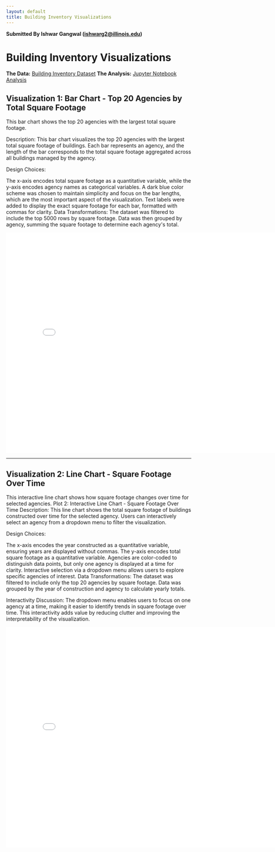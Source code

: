 ```yaml
---
layout: default
title: Building Inventory Visualizations
---
```

**Submitted By Ishwar Gangwal (ishwarg2@illinois.edu)**

# Building Inventory Visualizations


**The Data:** [Building Inventory Dataset](https://raw.githubusercontent.com/UIUC-iSchool-DataViz/is445_data/main/building_inventory.csv)
**The Analysis:** [Jupyter Notebook Analysis](https://github.com/Ishwar171101/Homework-6-IS-445/blob/main/HW_6.py)

## Visualization 1: Bar Chart - Top 20 Agencies by Total Square Footage
This bar chart shows the top 20 agencies with the largest total square footage.


Description:
This bar chart visualizes the top 20 agencies with the largest total square footage of buildings. Each bar represents an agency, and the length of the bar corresponds to the total square footage aggregated across all buildings managed by the agency.

Design Choices:

The x-axis encodes total square footage as a quantitative variable, while the y-axis encodes agency names as categorical variables.
A dark blue color scheme was chosen to maintain simplicity and focus on the bar lengths, which are the most important aspect of the visualization.
Text labels were added to display the exact square footage for each bar, formatted with commas for clarity.
Data Transformations:
The dataset was filtered to include the top 5000 rows by square footage. Data was then grouped by agency, summing the square footage to determine each agency's total.

<iframe src="bar.html" width="800" height="600" frameborder="0"></iframe>

---

## Visualization 2: Line Chart - Square Footage Over Time
This interactive line chart shows how square footage changes over time for selected agencies.
Plot 2: Interactive Line Chart - Square Footage Over Time
Description:
This line chart shows the total square footage of buildings constructed over time for the selected agency. Users can interactively select an agency from a dropdown menu to filter the visualization.

Design Choices:

The x-axis encodes the year constructed as a quantitative variable, ensuring years are displayed without commas.
The y-axis encodes total square footage as a quantitative variable.
Agencies are color-coded to distinguish data points, but only one agency is displayed at a time for clarity.
Interactive selection via a dropdown menu allows users to explore specific agencies of interest.
Data Transformations:
The dataset was filtered to include only the top 20 agencies by square footage. Data was grouped by the year of construction and agency to calculate yearly totals.


Interactivity Discussion:
The dropdown menu enables users to focus on one agency at a time, making it easier to identify trends in square footage over time. This interactivity adds value by reducing clutter and improving the interpretability of the visualization.


<iframe src="line.html" width="800" height="600" frameborder="0"></iframe>


